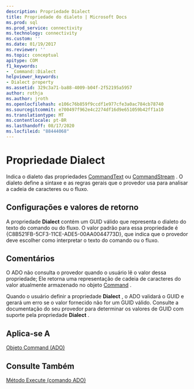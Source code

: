 ```yaml
---
description: Propriedade Dialect
title: Propriedade do dialeto | Microsoft Docs
ms.prod: sql
ms.prod_service: connectivity
ms.technology: connectivity
ms.custom: ''
ms.date: 01/19/2017
ms.reviewer: ''
ms.topic: conceptual
apitype: COM
f1_keywords:
- _Command::Dialect
helpviewer_keywords:
- Dialect property
ms.assetid: 329c3a71-ba88-4009-b04f-2f52195a5957
author: rothja
ms.author: jroth
ms.openlocfilehash: e106c76b859f9ccdf1e977cfe3a0ac784cb78740
ms.sourcegitcommit: e700497f962e4c2274df16d9e651059b42ff1a10
ms.translationtype: MT
ms.contentlocale: pt-BR
ms.lasthandoff: 08/17/2020
ms.locfileid: "88444068"
---
```

# <a name="dialect-property"></a>Propriedade Dialect
Indica o dialeto das propriedades [CommandText](../../../ado/reference/ado-api/commandtext-property-ado.md) ou [CommandStream](../../../ado/reference/ado-api/commandstream-property-ado.md) . O dialeto define a sintaxe e as regras gerais que o provedor usa para analisar a cadeia de caracteres ou o fluxo.  
  
## <a name="settings-and-return-values"></a>Configurações e valores de retorno  
 A propriedade **Dialect** contém um GUID válido que representa o dialeto do texto do comando ou do fluxo. O valor padrão para essa propriedade é {C8B521FB-5CF3-11CE-ADE5-00AA0044773D}, que indica que o provedor deve escolher como interpretar o texto do comando ou o fluxo.  
  
## <a name="remarks"></a>Comentários  
 O ADO não consulta o provedor quando o usuário lê o valor dessa propriedade; Ele retorna uma representação de cadeia de caracteres do valor atualmente armazenado no objeto [Command](../../../ado/reference/ado-api/command-object-ado.md) .  
  
 Quando o usuário definir a propriedade **Dialect** , o ADO validará o GUID e gerará um erro se o valor fornecido não for um GUID válido. Consulte a documentação do seu provedor para determinar os valores de GUID com suporte pela propriedade **Dialect** .  
  
## <a name="applies-to"></a>Aplica-se A  
 [Objeto Command (ADO)](../../../ado/reference/ado-api/command-object-ado.md)  
  
## <a name="see-also"></a>Consulte Também  
 [Método Execute (comando ADO)](../../../ado/reference/ado-api/execute-method-ado-command.md)
